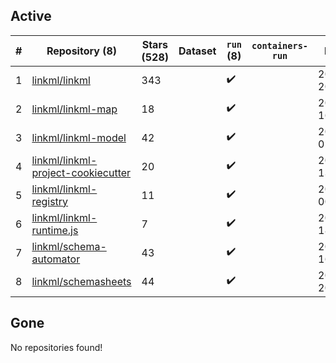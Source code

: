 ## Active
| # | Repository (8) | Stars (528) | Dataset | `run` (8) | `containers-run` | Last Modified |
| --- | --- | --- | --- | --- | --- | --- |
| 1 | [linkml/linkml](https://github.com/linkml/linkml) | 343 |  | :heavy_check_mark: |  | 2025-02-19 20:00:07+00:00 |
| 2 | [linkml/linkml-map](https://github.com/linkml/linkml-map) | 18 |  | :heavy_check_mark: |  | 2025-02-06 16:31:57+00:00 |
| 3 | [linkml/linkml-model](https://github.com/linkml/linkml-model) | 42 |  | :heavy_check_mark: |  | 2025-02-13 02:44:37+00:00 |
| 4 | [linkml/linkml-project-cookiecutter](https://github.com/linkml/linkml-project-cookiecutter) | 20 |  | :heavy_check_mark: |  | 2025-02-13 13:26:22+00:00 |
| 5 | [linkml/linkml-registry](https://github.com/linkml/linkml-registry) | 11 |  | :heavy_check_mark: |  | 2024-02-27 00:23:18+00:00 |
| 6 | [linkml/linkml-runtime.js](https://github.com/linkml/linkml-runtime.js) | 7 |  | :heavy_check_mark: |  | 2023-06-12 18:56:08+00:00 |
| 7 | [linkml/schema-automator](https://github.com/linkml/schema-automator) | 43 |  | :heavy_check_mark: |  | 2025-01-15 16:46:42+00:00 |
| 8 | [linkml/schemasheets](https://github.com/linkml/schemasheets) | 44 |  | :heavy_check_mark: |  | 2024-09-05 20:24:53+00:00 |

## Gone
No repositories found!
